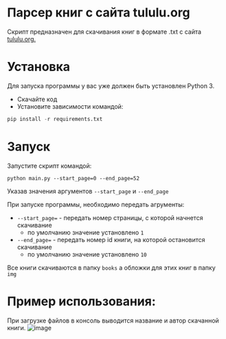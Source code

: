 # Парсер книг с сайта tululu.org
Скрипт предназначен для скачивания книг в формате .txt с сайта [tululu.org.](https://tululu.org)

# Установка

Для запуска программы у вас уже должен быть установлен Python 3.

- Скачайте код
- Установите зависимости командой:

```Python
pip install -r requirements.txt
```

# Запуск

Запустите скрипт командой:

```
python main.py --start_page=0 --end_page=52
```

Указав значения аргументов `--start_page` и `--end_page`

При запуске программы, необходимо передать агрументы:

- `--start_page=` - передать номер страницы, с которой начнется скачивание
  * по умолчанию значение установлено `1`
- `--end_page=` - передать номер id книги, на которой остановится скачивание
  * по умолчанию значение установлено `10`

Все книги скачиваются в папку `books` а обложки для этих книг в папку `img`


# Пример использования:
При загрузке файлов в консоль выводится название и автор скачанной книги.
![image](https://user-images.githubusercontent.com/106096891/185804336-4e66f5b1-ea0b-4cf0-8382-d928764c2e2c.png)



